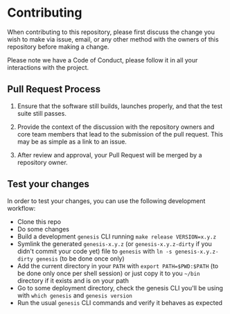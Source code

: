 # Contributing

When contributing to this repository, please first discuss the
change you wish to make via issue, email, or any other method with
the owners of this repository before making a change.

Please note we have a Code of Conduct, please follow it in all
your interactions with the project.

## Pull Request Process

1. Ensure that the software still builds, launches properly, and
   that the test suite still passes.

2. Provide the context of the discussion with the repository
   owners and core team members that lead to the submission of the
   pull request.  This may be as simple as a link to an issue.

3. After review and approval, your Pull Request will be merged by
   a repository owner.

## Test your changes

In order to test your changes, you can use the following development workflow:

- Clone this repo
- Do some changes
- Build a development `genesis` CLI running `make release VERSION=x.y.z`
- Symlink the generated `genesis-x.y.z` (or `genesis-x.y.z-dirty` if you
  didn't commit your code yet) file to `genesis` with
  `ln -s genesis-x.y.z-dirty genesis` (to be done once only)
- Add the current directory in your `PATH` with `export PATH=$PWD:$PATH` (to
  be done only once per shell session) or just copy it to you `~/bin`
  directory if it exists and is on your path
- Go to some deployment directory, check the genesis CLI you'll be using with
  `which genesis` and `genesis version`
- Run the usual `genesis` CLI commands and verify it behaves as expected
